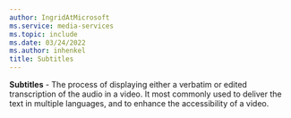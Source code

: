 ```yaml
---
author: IngridAtMicrosoft
ms.service: media-services
ms.topic: include
ms.date: 03/24/2022
ms.author: inhenkel
title: Subtitles
---
```


**Subtitles** - The process of displaying either a verbatim or edited transcription of the audio in a video. It most commonly used to deliver the text in multiple languages, and to enhance the accessibility of a video.
